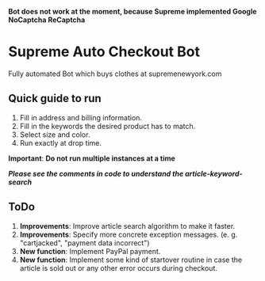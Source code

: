 **Bot does not work at the moment, because Supreme implemented Google NoCaptcha ReCaptcha**

# Supreme Auto Checkout Bot 
Fully automated Bot which buys clothes at supremenewyork.com

## Quick guide to run
1. Fill in address and billing information.
2. Fill in the keywords the desired product has to match.
3. Select size and color.
4. Run exactly at drop time.

**Important**: **Do not run multiple instances at a time**

**_Please see the comments in code to understand the article-keyword-search_**

## ToDo
1. **Improvements**: Improve article search algorithm to make it faster.
2. **Improvements**: Specify more concrete exception messages. (e. g. "cartjacked", "payment data incorrect")
3. **New function**: Implement PayPal payment.
4. **New function**: Implement some kind of startover routine in case the article is sold out or any other error occurs during checkout.
